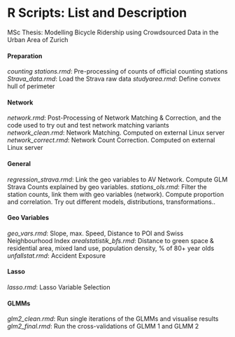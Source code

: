 # R Scripts: List and Description
MSc Thesis: Modelling Bicycle Ridership using Crowdsourced Data in the Urban Area of Zurich
#### Preparation
*counting stations.rmd*: Pre-processing of counts of official counting stations
*Strava_data.rmd*: Load the Strava raw data
*studyarea.rmd*: Define convex hull of perimeter
#### Network
*network.rmd*: Post-Processing of Network Matching & Correction, and the code used to try out and test network matching variants
*network_clean.rmd*: Network Matching. Computed on external Linux server
*network_correct.rmd*: Network Count Correction. Computed on external Linux server
#### General
*regression_strava.rmd*: Link the geo variables to AV Network. Compute GLM Strava Counts explained by geo variables.
*stations_ols.rmd*: Filter the station counts, link them with geo variables (network). Compute proportion and correlation. Try out different models, distributions, transformations..
#### Geo Variables
*geo_vars.rmd*: Slope, max. Speed, Distance to POI and Swiss Neighbourhood Index
*arealstatistik_bfs.rmd*: Distance to green space & residential area, mixed land use, population density, % of 80+ year olds
*unfallstat.rmd*: Accident Exposure
#### Lasso
*lasso.rmd*: Lasso Variable Selection 
#### GLMMs
*glm2_clean.rmd*: Run single iterations of the GLMMs and visualise results
*glm2_final.rmd*: Run the cross-validations of GLMM 1 and GLMM 2


	
